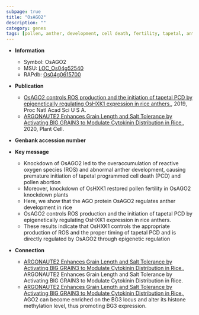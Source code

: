 ```yaml
---
subpage: true
title: "OsAGO2"
description: ""
category: genes
tags: [pollen, anther, development, cell death, fertility, tapetal, anther development, PCD, reactive oxygen species, tapetal programmed cell death]
---
```


* **Information**  
    + Symbol: OsAGO2  
    + MSU: [LOC_Os04g52540](http://rice.plantbiology.msu.edu/cgi-bin/ORF_infopage.cgi?orf=LOC_Os04g52540)  
    + RAPdb: [Os04g0615700](http://rapdb.dna.affrc.go.jp/viewer/gbrowse_details/irgsp1?name=Os04g0615700)  

* **Publication**  
    + [OsAGO2 controls ROS production and the initiation of tapetal PCD by epigenetically regulating OsHXK1 expression in rice anthers.](http://www.ncbi.nlm.nih.gov/pubmed?term=OsAGO2+controls+ROS+production+and+the+initiation+of+tapetal+PCD+by+epigenetically+regulating+OsHXK1+expression+in+rice+anthers.%5BTitle%5D), 2019, Proc Natl Acad Sci U S A.
    + [ARGONAUTE2 Enhances Grain Length and Salt Tolerance by Activating BIG GRAIN3 to Modulate Cytokinin Distribution in Rice.](http://www.ncbi.nlm.nih.gov/pubmed?term=ARGONAUTE2+Enhances+Grain+Length+and+Salt+Tolerance+by+Activating+BIG+GRAIN3+to+Modulate+Cytokinin+Distribution+in+Rice.%5BTitle%5D), 2020, Plant Cell.

* **Genbank accession number**  

* **Key message**  
    + Knockdown of OsAGO2 led to the overaccumulation of reactive oxygen species (ROS) and abnormal anther development, causing premature initiation of tapetal programmed cell death (PCD) and pollen abortion
    + Moreover, knockdown of OsHXK1 restored pollen fertility in OsAGO2 knockdown plants
    + Here, we show that the AGO protein OsAGO2 regulates anther development in rice
    + OsAGO2 controls ROS production and the initiation of tapetal PCD by epigenetically regulating OsHXK1 expression in rice anthers.
    + These results indicate that OsHXK1 controls the appropriate production of ROS and the proper timing of tapetal PCD and is directly regulated by OsAGO2 through epigenetic regulation

* **Connection**  
    + [ARGONAUTE2 Enhances Grain Length and Salt Tolerance by Activating BIG GRAIN3 to Modulate Cytokinin Distribution in Rice.](http://www.ncbi.nlm.nih.gov/pubmed?term=ARGONAUTE2+Enhances+Grain+Length+and+Salt+Tolerance+by+Activating+BIG+GRAIN3+to+Modulate+Cytokinin+Distribution+in+Rice.%5BTitle%5D), ARGONAUTE2 Enhances Grain Length and Salt Tolerance by Activating BIG GRAIN3 to Modulate Cytokinin Distribution in Rice.
    + [ARGONAUTE2 Enhances Grain Length and Salt Tolerance by Activating BIG GRAIN3 to Modulate Cytokinin Distribution in Rice.](http://www.ncbi.nlm.nih.gov/pubmed?term=ARGONAUTE2+Enhances+Grain+Length+and+Salt+Tolerance+by+Activating+BIG+GRAIN3+to+Modulate+Cytokinin+Distribution+in+Rice.%5BTitle%5D), AGO2 can  become enriched on the BG3 locus and alter its histone methylation level, thus promoting BG3 expression.



